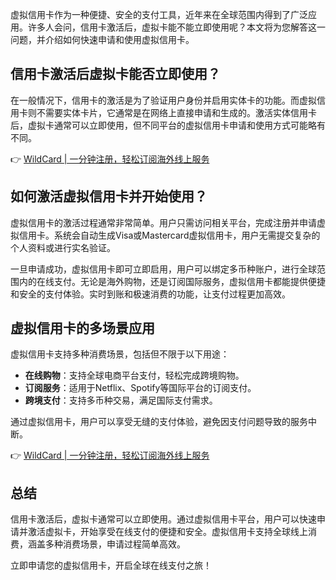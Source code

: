 虚拟信用卡作为一种便捷、安全的支付工具，近年来在全球范围内得到了广泛应用。许多人会问，信用卡激活后，虚拟卡能不能立即使用呢？本文将为您解答这一问题，并介绍如何快速申请和使用虚拟信用卡。

## 信用卡激活后虚拟卡能否立即使用？

在一般情况下，信用卡的激活是为了验证用户身份并启用实体卡的功能。而虚拟信用卡则不需要实体卡片，它通常是在网络上直接申请和生成的。激活实体信用卡后，虚拟卡通常可以立即使用，但不同平台的虚拟信用卡申请和使用方式可能略有不同。

👉 [WildCard | 一分钟注册，轻松订阅海外线上服务](https://bit.ly/bewildcard)

## 如何激活虚拟信用卡并开始使用？

虚拟信用卡的激活过程通常非常简单。用户只需访问相关平台，完成注册并申请虚拟信用卡。系统会自动生成Visa或Mastercard虚拟信用卡，用户无需提交复杂的个人资料或进行实名验证。

一旦申请成功，虚拟信用卡即可立即启用，用户可以绑定多币种账户，进行全球范围内的在线支付。无论是海外购物，还是订阅国际服务，虚拟信用卡都能提供便捷和安全的支付体验。实时到账和极速消费的功能，让支付过程更加高效。

## 虚拟信用卡的多场景应用

虚拟信用卡支持多种消费场景，包括但不限于以下用途：

- **在线购物**：支持全球电商平台支付，轻松完成跨境购物。
- **订阅服务**：适用于Netflix、Spotify等国际平台的订阅支付。
- **跨境支付**：支持多币种交易，满足国际支付需求。

通过虚拟信用卡，用户可以享受无缝的支付体验，避免因支付问题导致的服务中断。

👉 [WildCard | 一分钟注册，轻松订阅海外线上服务](https://bit.ly/bewildcard)

## 总结

信用卡激活后，虚拟卡通常可以立即使用。通过虚拟信用卡平台，用户可以快速申请并激活虚拟卡，开始享受在线支付的便捷和安全。虚拟信用卡支持全球线上消费，涵盖多种消费场景，申请过程简单高效。

立即申请您的虚拟信用卡，开启全球在线支付之旅！